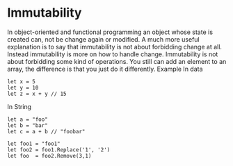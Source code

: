 # Immutability 

In object-oriented and functional programming an object whose state is created can, not be change again or modified. A much more useful explanation is to say that immutability is not about forbidding change at all. Instead immutability is more on how to handle change. Immutability is not about forbidding some kind of operations. You still can add an element to an array, the difference is that you just do it differently.
Example
In data
````
let x = 5
let y = 10
let z = x + y // 15
````
In String
````
let a = "foo"
let b = "bar"
let c = a + b // "foobar"

let foo1 = "foo1"
let foo2 = foo1.Replace('1', '2')
let foo  = foo2.Remove(3,1)
````
